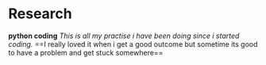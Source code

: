 # Research
**python coding**
_This is all my practise i have been doing since i started coding._
==I really loved it when i get a good outcome but sometime its good to have a problem and get stuck somewhere==
